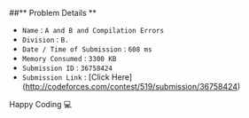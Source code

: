 ##** Problem Details **
 
- `Name`                      : `A and B and Compilation Errors`
- `Division`                  : `B.`
- `Date / Time of Submission` : `608 ms`
- `Memory Consumed`           : `3300 KB`
- `Submission ID`             : `36758424`
- `Submission Link`           : [Click Here] (http://codeforces.com/contest/519/submission/36758424)

Happy Coding  :computer: